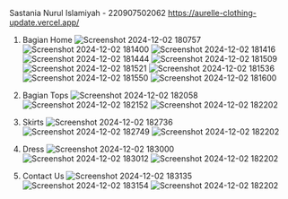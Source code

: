Sastania Nurul Islamiyah - 220907502062
https://aurelle-clothing-update.vercel.app/

1. Bagian Home
![Screenshot 2024-12-02 180757](https://github.com/user-attachments/assets/28424038-8c93-41f4-ae6b-36e7517f4c2c)
![Screenshot 2024-12-02 181400](https://github.com/user-attachments/assets/565ead96-165f-410d-9bdf-b11480ddbac0)
![Screenshot 2024-12-02 181416](https://github.com/user-attachments/assets/cd5288e8-af17-45a2-ab1f-0b77e164339a)
![Screenshot 2024-12-02 181444](https://github.com/user-attachments/assets/2cfb74b6-3bc0-4ddb-bb9c-e9e8dbda8d15)
![Screenshot 2024-12-02 181509](https://github.com/user-attachments/assets/78726f1b-41a6-490f-a4b1-d5cc242a7515)
![Screenshot 2024-12-02 181521](https://github.com/user-attachments/assets/8e23d52b-90fd-4447-a681-67ffe2766c6c)
![Screenshot 2024-12-02 181536](https://github.com/user-attachments/assets/d7de7078-092f-4230-9d08-dec1a8d4699e)
![Screenshot 2024-12-02 181550](https://github.com/user-attachments/assets/af197226-42d4-4bba-a734-f3a04b1d2329)
![Screenshot 2024-12-02 181600](https://github.com/user-attachments/assets/f19506f3-84d0-44e3-bf18-0e176167c898)

2. Bagian Tops
![Screenshot 2024-12-02 182058](https://github.com/user-attachments/assets/4d866e20-cdc7-4346-804e-85fa6c6d36c2)
![Screenshot 2024-12-02 182152](https://github.com/user-attachments/assets/e03921d0-c2bf-4723-b1f5-8aad75876b39)
![Screenshot 2024-12-02 182202](https://github.com/user-attachments/assets/da2e4940-3fa4-433e-970f-35a933c717cc)

3. Skirts
![Screenshot 2024-12-02 182736](https://github.com/user-attachments/assets/52a1af2a-7f41-4b6e-a31e-5c1fc0edfec2)
![Screenshot 2024-12-02 182749](https://github.com/user-attachments/assets/5648bb59-5ebc-4e93-b944-ca0d0ea2781b)
![Screenshot 2024-12-02 182202](https://github.com/user-attachments/assets/da2e4940-3fa4-433e-970f-35a933c717cc)

4. Dress
![Screenshot 2024-12-02 183000](https://github.com/user-attachments/assets/83628a8a-0aef-4cb7-9e74-64ce5a858984)
![Screenshot 2024-12-02 183012](https://github.com/user-attachments/assets/ec82bc50-f88e-4196-bd84-5565e5263156)
![Screenshot 2024-12-02 182202](https://github.com/user-attachments/assets/da2e4940-3fa4-433e-970f-35a933c717cc) 

5. Contact Us
![Screenshot 2024-12-02 183135](https://github.com/user-attachments/assets/96c8893e-825d-4476-8b91-ff59a82b6302)
![Screenshot 2024-12-02 183154](https://github.com/user-attachments/assets/11e2e726-9fa9-4bda-b9c6-29fff683df56)
![Screenshot 2024-12-02 182202](https://github.com/user-attachments/assets/da2e4940-3fa4-433e-970f-35a933c717cc)
